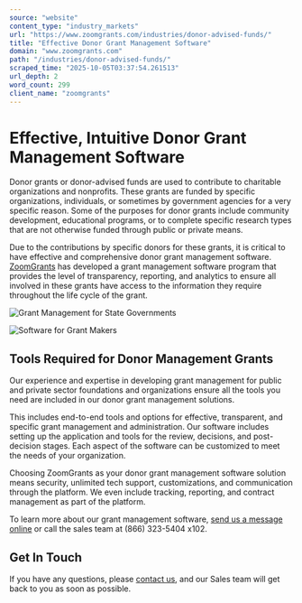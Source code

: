 ```yaml
---
source: "website"
content_type: "industry_markets"
url: "https://www.zoomgrants.com/industries/donor-advised-funds/"
title: "Effective Donor Grant Management Software"
domain: "www.zoomgrants.com"
path: "/industries/donor-advised-funds/"
scraped_time: "2025-10-05T03:37:54.261513"
url_depth: 2
word_count: 299
client_name: "zoomgrants"
---
```


# Effective, Intuitive Donor Grant Management Software

Donor grants or donor-advised funds are used to contribute to charitable organizations and nonprofits. These grants are funded by specific organizations, individuals, or sometimes by government agencies for a very specific reason. Some of the purposes for donor grants include community development, educational programs, or to complete specific research types that are not otherwise funded through public or private means.

Due to the contributions by specific donors for these grants, it is critical to have effective and comprehensive donor grant management software. [ZoomGrants](https://www.zoomgrants.com/) has developed a grant management software program that provides the level of transparency, reporting, and analytics to ensure all involved in these grants have access to the information they require throughout the life cycle of the grant.

![Grant Management for State Governments](https://www.zoomgrants.com/wp-content/uploads/2023/05/pexels-kindel-media-7688164-1.jpg)

![Software for Grant Makers](https://www.zoomgrants.com/wp-content/uploads/2023/05/pexels-mikhail-nilov-7988079.jpg)

## Tools Required for Donor Management Grants

Our experience and expertise in developing grant management for public and private sector foundations and organizations ensure all the tools you need are included in our donor grant management solutions.

This includes end-to-end tools and options for effective, transparent, and specific grant management and administration. Our software includes setting up the application and tools for the review, decisions, and post-decision stages. Each aspect of the software can be customized to meet the needs of your organization.

Choosing ZoomGrants as your donor grant management software solution means security, unlimited tech support, customizations, and communication through the platform. We even include tracking, reporting, and contract management as part of the platform.

To learn more about our grant management software, [send us a message online](https://www.zoomgrants.com/about-us/contact-sales/) or call the sales team at (866) 323-5404 x102.

## Get In Touch

If you have any questions, please [contact us](https://www.zoomgrants.com/about-us/contact-sales/), and our Sales team will get back to you as soon as possible.